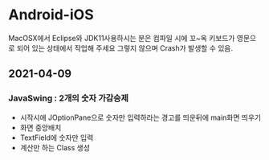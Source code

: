 # Android-iOS

MacOSX에서 Eclipse와 JDK11사용하시는 분은 컴파일 시에 꼬~옥 키보드가 영문으로 되어 있는 상태에서 작업해 주세요 그렇지 않으며 Crash가 발생할 수 있음.   

## 2021-04-09
### JavaSwing : 2개의 숫자 가감승제
- 시작시에 JOptionPane으로 숫자만 입력하라는 경고를 띄운뒤에 main화면 띄우기
- 화면 중앙배치
- TextField에 숫자만 입력
- 계산만 하는 Class 생성
